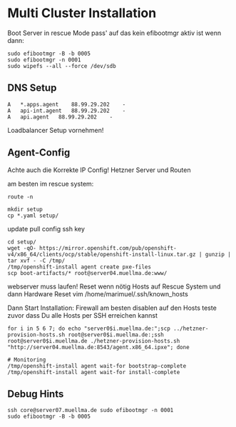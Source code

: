 # Multi Cluster Installation

Boot Server in rescue Mode
pass' auf das kein efibootmgr aktiv ist
wenn dann:
```
sudo efibootmgr -B -b 0005
sudo efibootmgr -n 0001
sudo wipefs --all --force /dev/sdb
```

## DNS Setup
	A	*.apps.agent	88.99.29.202	-	
	A	api-int.agent	88.99.29.202	-	
	A	api.agent	88.99.29.202	-

Loadbalancer Setup vornehmen!    

## Agent-Config
Achte auch die Korrekte IP Config! Hetzner Server und Routen

am besten im rescue system:
```
route -n
```

```
mkdir setup
cp *.yaml setup/
```
update pull config ssh key
```
cd setup/
wget -qO- https://mirror.openshift.com/pub/openshift-v4/x86_64/clients/ocp/stable/openshift-install-linux.tar.gz | gunzip | tar xvf - -C /tmp/
/tmp/openshift-install agent create pxe-files
scp boot-artifacts/* root@server04.muellma.de:www/
```
webserver muss laufen!
Reset wenn nötig Hosts auf Rescue System und dann Hardware Reset
vim /home/marimuel/.ssh/known_hosts

Dann Start Installation:
Firewall am besten disablen auf den Hosts
teste zuvor dass Du alle Hosts per SSH erreichen kannst
```
for i in 5 6 7; do echo "server0$i.muellma.de:";scp ../hetzner-provision-hosts.sh root@server0$i.muellma.de:;ssh root@server0$i.muellma.de ./hetzner-provision-hosts.sh "http://server04.muellma.de:8543/agent.x86_64.ipxe"; done

# Monitoring
/tmp/openshift-install agent wait-for bootstrap-complete
/tmp/openshift-install agent wait-for install-complete
```

## Debug Hints

```
ssh core@server07.muellma.de sudo efibootmgr -n 0001
sudo efibootmgr -B -b 0005
```